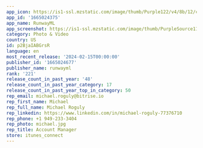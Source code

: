 ```yaml
---
app_icon: https://is1-ssl.mzstatic.com/image/thumb/Purple122/v4/8b/12/cb/8b12cb29-f18e-50dd-03f5-5e3d4a7e45d6/AppIcon-0-0-1x_U007ephone-0-85-220.png/1024x1024bb.png
app_id: '1665024375'
app_name: RunwayML
app_screenshot: https://is1-ssl.mzstatic.com/image/thumb/PurpleSource116/v4/8b/83/22/8b832285-ac39-6871-7b8a-125087139792/8c1eca7b-c050-4989-b179-53e35084b166_5.5.1.jpg/1242x2208bb.png
category: Photo & Video
country: US
id: p2BjaIABGrsR
language: en
most_recent_release: '2024-02-15T00:00:00'
publisher_id: '1665024677'
publisher_name: runwayml
rank: '221'
release_count_in_past_year: '48'
release_count_in_past_year_category: 17
release_count_in_past_year_top_in_category: 50
rep_email: michael.roguly@bitrise.io
rep_first_name: Michael
rep_full_name: Michael Roguly
rep_linkedin: https://www.linkedin.com/in/michael-roguly-77376710
rep_phone: +1 949-233-3404
rep_photo: michael.jpg
rep_title: Account Manager
store: itunes_connect
---
```

